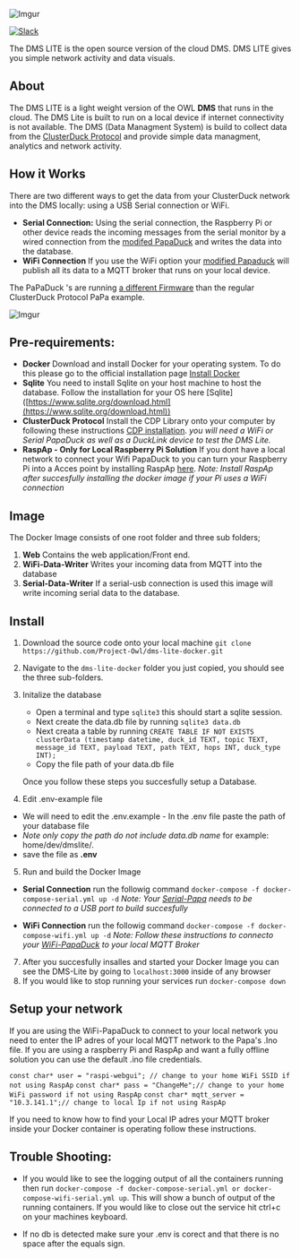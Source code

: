 ![Imgur](https://i.imgur.com/XLb61lc.png)

[![Slack](https://img.shields.io/badge/Join-Slack-blue)](https://www.project-owl.com/slack)

The DMS LITE is the open source version of the cloud DMS. DMS LITE gives you simple network activity and data visuals.

## About
The DMS LITE is a light weight version of the OWL **DMS** that runs in the cloud. The DMS Lite is built to run on a local device if internet connectivity is not available. The DMS (Data Managment System) is build to collect data from the [ClusterDuck Protocol](https://github.com/Call-for-Code/ClusterDuck-Protocol) and provide simple data managment, analytics and network activity. 

## How it Works
There are two different ways to get the data from your ClusterDuck network into the DMS locally: using a USB Serial connection or WiFi. 

- **Serial Connection:** Using the serial connection, the Raspberry Pi or other device reads the incoming messages from the serial monitor by a wired connection from the [modifed PapaDuck](https://github.com/Call-for-Code/ClusterDuck-Protocol/tree/master/examples/6.PaPi-DMS-Lite-Examples/Serial-PaPiDuckExample) and writes the data into the database. 
- **WiFi Connection** If you use the WiFi option your [modified Papaduck](https://github.com/Call-for-Code/ClusterDuck-Protocol/tree/master/examples/6.PaPi-DMS-Lite-Examples/PapiDuckExample-wifi) will publish all its data to a MQTT broker that runs on your local device. 

The PaPaDuck 's are running [a different Firmware](https://github.com/Call-for-Code/ClusterDuck-Protocol/tree/master/examples/6.PaPi-DMS-Lite-Examples) than the regular ClusterDuck Protocol PaPa example.


![Imgur](https://i.imgur.com/B5NbR0k.jpg)

## Pre-requirements:

-  **Docker** Download and install Docker for your operating system. To do this please go to the official installation page  [Install Docker](https://docs.docker.com/get-docker/)
-   **Sqlite** You need to  install Sqlite on your host machine to host the database. Follow the installation for your OS here [Sqlite] ([https://www.sqlite.org/download.html](https://www.sqlite.org/download.html))
-   **ClusterDuck Protocol** Install the CDP Library onto your computer by following these instructions  [CDP installation](https://github.com/Call-for-Code/ClusterDuck-Protocol/wiki/getting-started).  _you will need a WiFi or Serial PapaDuck  as well as a DuckLink device to test the DMS Lite._
- **RaspAp - Only for Local Raspberry Pi Solution** If you dont have a local network to connect your Wifi PapaDuck to you can turn your Raspberry Pi into a Acces point by installing RaspAp [here](https://raspap.com/#quick). *Note: Install RaspAp after succesfully installing the docker image if your Pi uses a WiFi connection*

## Image 
The Docker Image consists of one root folder and three sub folders;

 1. **Web** Contains the web application/Front end.
 2. **WiFi-Data-Writer** Writes your incoming data from MQTT into the database
 3. **Serial-Data-Writer** If a serial-usb connection is used this image will write incoming serial data to the database.
 
## Install

1.  Download the source code onto your local machine
 `git clone https://github.com/Project-Owl/dms-lite-docker.git`
 
2.  Navigate to the `dms-lite-docker` folder you just copied, you should see the three sub-folders. 

3. Initalize the database
    - Open a terminal and type `sqlite3` this should start a sqlite session.
    - Next create the data.db file by running `sqlite3 data.db`
    - Next creata a table by running 
    `CREATE TABLE IF NOT EXISTS clusterData (timestamp datetime, duck_id TEXT, topic TEXT, message_id TEXT, payload TEXT, path TEXT, hops INT, duck_type INT);`
    - Copy the file path of your data.db file 
    
    Once you follow these steps you succesfully setup a Database. 

4. Edit .env-example file  
- We will need to edit the .env.example - In the .env file paste the path of your database file 
-  *Note only copy the path do not include data.db name* for example: home/dev/dmslite/. 
-  save the file as **.env**

5. Run and build the Docker Image
- **Serial Connection** run the followig command
 `docker-compose -f docker-compose-serial.yml up -d` 
 *Note: Your [Serial-Papa](https://github.com/Call-for-Code/ClusterDuck-Protocol/tree/master/examples/6.PaPi-DMS-Lite-Examples/Serial-PaPiDuckExample) needs to be connected to a USB port to build succesfully*
 
 - **WiFi Connection** run the followig command
 `docker-compose -f docker-compose-wifi.yml up -d` 
 *Note: Follow these instructions to connecto your [WiFi-PapaDuck](https://github.com/Call-for-Code/ClusterDuck-Protocol/tree/master/examples/6.PaPi-DMS-Lite-Examples/PapiDuckExample-wifi) to your local MQTT Broker*
 
7. After you succesfully insalles and started your Docker Image you can see the DMS-Lite by going to `localhost:3000` inside of any browser 
8.  If you would like to stop running your services run  `docker-compose down`


## Setup your network

If you are using the WiFi-PapaDuck to connect to your local network you need to enter the IP adres of your local MQTT network to the Papa's .Ino file. If you are using a raspberry Pi and RaspAp and want a fully offline solution you can use the default .ino file credentials.

`const char* user = "raspi-webgui"; // change to your home WiFi SSID if not using RaspAp`
`const char* pass = "ChangeMe";// change to your home WiFi password if not using RaspAp`
`const char* mqtt_server = "10.3.141.1";// change to local Ip if not using RaspAp`

If you need to know how to find your Local IP adres your MQTT broker inside your Docker container is operating follow these instructions.



## Trouble Shooting:

-   If you would like to see the logging output of all the containers running then run  `docker-compose -f docker-compose-serial.yml or docker-compose-wifi-serial.yml up`. This will show a bunch of output of the running containers. If you would like to close out the service hit ctrl+c on your machines keyboard.

- If no db is detected make sure your .env is corect and that there is no space after the equals sign. 
